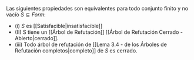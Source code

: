 Las siguientes propiedades son equivalentes para todo conjunto finito y no vacío $S\subseteq Form$:
- (i) $S$ es [[Satisfacible|insatisfacible]] 
- (II) S tiene un [[Árbol de Refutación]] [[Árbol de Refutación Cerrado - Abierto|cerrado]].
- (iii) Todo árbol de refutación de [[Lema 3.4 - de los Árboles de Refutación completos|completo]] de $S$ es cerrado.
